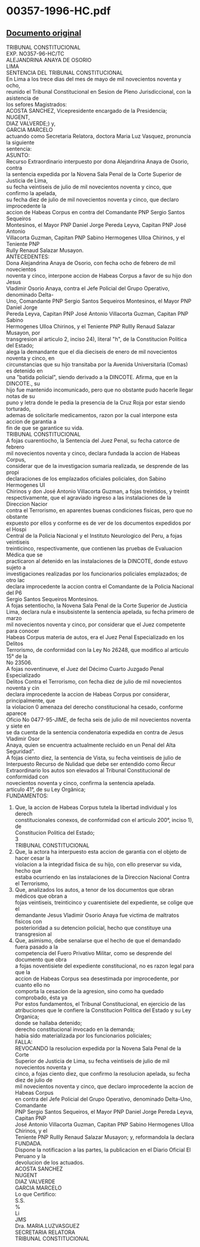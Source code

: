 
00357-1996-HC.pdf
=================
  
[Documento original](https://tc.gob.pe/jurisprudencia/1998/00357-1996-HC.pdf)  
---  
TRIBUNAL CONSTITUCIONAL  
EXP. NO357-96-HC/TC  
ALEJANDRINA ANAYA DE OSORIO  
LIMA  
SENTENCIA DEL TRIBUNAL CONSTITUCIONAL  
En Lima a los trece dias del mes de mayo de mil novecientos noventa y ocho,  
reunido el Tribunal Constitucional en Sesion de Pleno Jurisdiccional, con la asistencia de  
los sefores Magistrados:  
ACOSTA SANCHEZ, Vicepresidente encargado de la Presidencia;  
NUGENT,  
DIAZ VALVERDE;) y,  
GARCIA MARCELO  
actuando como Secretaria Relatora, doctora Maria Luz Vasquez, pronuncia la siguiente  
sentencia:  
ASUNTO:  
Recurso Extraordinario interpuesto por dona Alejandrina Anaya de Osorio, contra  
la sentencia expedida por la Novena Sala Penal de la Corte Superior de Justicia de Lima,  
su fecha veintiseis de julio de mil novecientos noventa y cinco, que confirmo la apelada,  
su fecha diez de julio de mil novecientos noventa y cinco, que declaro improcedente la  
accion de Habeas Corpus en contra del Comandante PNP Sergio Santos Sequeiros  
Montesinos, el Mayor PNP Daniel Jorge Pereda Leyva, Capitan PNP José Antonio  
Villacorta Guzman, Capitan PNP Sabino Hermogenes Ulloa Chirinos, y el Teniente PNP  
Rully Renaud Salazar Musayon.  
ANTECEDENTES:  
Dona Alejandrina Anaya de Osorio, con fecha ocho de febrero de mil novecientos  
noventa y cinco, interpone accion de Habeas Corpus a favor de su hijo don Jesus  
Vladimir Osorio Anaya, contra el Jefe Policial del Grupo Operativo, denominado Delta-  
Uno, Comandante PNP Sergio Santos Sequeiros Montesinos, el Mayor PNP Daniel Jorge  
Pereda Leyva, Capitan PNP José Antonio Villacorta Guzman, Capitan PNP Sabino  
Hermogenes Ulloa Chirinos, y el Teniente PNP Rullly Renaud Salazar Musayon, por  
transgresion al articulo 2, inciso 24), literal "h", de la Constitucion Politica del Estado;  
alega la demandante que el dia dieciseis de enero de mil novecientos noventa y cinco, en  
circunstancias que su hijo transitaba por la Avenida Universitaria (Comas) es detenido en  
una "batida policial", siendo derivado a la DINCOTE. Afirma, que en la DINCOTE., su  
hijo fue mantenido incomunicado, pero que no obstante pudo hacerle llegar notas de su  
puno y letra donde le pedia la presencia de la Cruz Roja por estar siendo torturado,  
ademas de solicitarle medicamentos, razon por la cual interpone esta accion de garantia a  
fin de que se garantice su vida.  
TRIBUNAL CONSTITUCIONAL  
A fojas cuarentiocho, la Sentencia del Juez Penal, su fecha catorce de febrero  
mil novecientos noventa y cinco, declara fundada la accion de Habeas Corpus,  
considerar que de la investigacion sumaria realizada, se desprende de las propi  
declaraciones de los emplazados oficiales policiales, don Sabino Hermogenes UI  
Chirinos y don José Antonio Villacorta Guzman, a fojas treintidos, y treintit  
respectivamente, que el agraviado ingreso a las instalaciones de la Direccion Nacior  
contra el Terrorismo, en aparentes buenas condiciones fisicas, pero que no obstante  
expuesto por ellos y conforme es de ver de los documentos expedidos por el Hospi  
Central de la Policia Nacional y el Instituto Neurologico del Peru, a fojas veintiseis  
treinticinco, respectivamente, que contienen las pruebas de Evaluacion Médica que se  
practicaron al detenido en las instalaciones de la DINCOTE, donde estuvo sujeto a  
investigaciones realizadas por los funcionarios policiales emplazados; de otro lac  
declara improcedente la accion contra el Comandante de la Policia Nacional del P6  
Sergio Santos Sequeiros Montesinos.  
A fojas setentiocho, la Novena Sala Penal de la Corte Superior de Justicia  
Lima, declara nula e insubsistente la sentencia apelada, su fecha primero de marzo  
mil novecientos noventa y cinco, por considerar que el Juez competente para conocer  
Habeas Corpus materia de autos, era el Juez Penal Especializado en los Delitos  
Terrorismo, de conformidad con la Ley No 26248, que modifico al articulo 15° de la  
No 23506.  
A fojas noventinueve, el Juez del Décimo Cuarto Juzgado Penal Especializado  
Delitos Contra el Terrorismo, con fecha diez de julio de mil novecientos noventa y cin  
declara improcedente la accion de Habeas Corpus por considerar, principalmente, que  
la violacion 0 amenaza del derecho constitucional ha cesado, conforme aparece  
Oficio No 0477-95-JIME, de fecha seis de julio de mil novecientos noventa y siete en  
se da cuenta de la sentencia condenatoria expedida en contra de Jesus Vladimir Osor  
Anaya, quien se encuentra actualmente recluido en un Penal del Alta Seguridad".  
A fojas ciento diez, la sentencia de Vista, su fecha veintiseis de julio de  
Interpuesto Recurso de Nulidad que debe ser entendido como Recur  
Extraordinario los autos son elevados al Tribunal Constitucional de conformidad con  
novecientos noventa y cinco, confirma la sentencia apelada.  
articulo 41°, de su Ley Orgânica;  
FUNDAMENTOS:  
1. Que, la accion de Habeas Corpus tutela la libertad individual y los derech  
constitucionales conexos, de conformidad con el articulo 200°, inciso 1), de  
Constitucion Politica del Estado;  
3  
TRIBUNAL CONSTITUCIONAL  
2. Que, la actora ha interpuesto esta accion de garantia con el objeto de hacer cesar la  
violacion a la integridad fisica de su hijo, con ello preservar su vida, hecho que  
estaba ocurriendo en las instalaciones de la Direccion Nacional Contra el Terrorismo,  
3. Que, analizados los autos, a tenor de los documentos que obran médicos que obran a  
fojas veintiseis, treinticinco y cuarentisiete del expediente, se colige que el  
demandante Jesus Vladimir Osorio Anaya fue victima de maltratos fisicos con  
posterioridad a su detencion policial, hecho que constituye una transgresion al  
4. Que, asimismo, debe senalarse que el hecho de que el demandado fuera pasado a la  
competencia del Fuero Privativo Militar, como se desprende del documento que obra  
a fojas noventisiete del expediente constitucional, no es razon legal para que la  
accion de Habeas Corpus sea desestimada por improcedente, por cuanto ello no  
comporta la cesacion de la agresion, sino como ha quedado comprobado, ésta ya  
Por estos fundamentos, el Tribunal Constitucional, en ejercicio de las  
atribuciones que le confiere la Constitucion Politica del Estado y su Ley Organica;  
donde se hallaba detenido;  
derecho constitucional invocado en la demanda;  
habia sido materializada por los funcionarios policiales;  
FALLA:  
REVOCANDO la resolucion expedida por la Novena Sala Penal de la Corte  
Superior de Justicia de Lima, su fecha veintiseis de julio de mil novecientos noventa y  
cinco, a fojas ciento diez, que confirmo la resolucion apelada, su fecha diez de julio de  
mil novecientos noventa y cinco, que declaro improcedente la accion de Habeas Corpus  
en contra del Jefe Policial del Grupo Operativo, denominado Delta-Uno, Comandante  
PNP Sergio Santos Sequeiros, el Mayor PNP Daniel Jorge Pereda Leyva, Capitan PNP  
José Antonio Villacorta Guzman, Capitan PNP Sabino Hermogenes Ulloa Chirinos, y el  
Teniente PNP Rullly Renaud Salazar Musayon; y, reformandola la declara FUNDADA.  
Dispone la notificacion a las partes, la publicacion en el Diario Oficial El Peruano y la  
devolucion de los actuados.  
ACOSTA SANCHEZ  
NUGENT  
DIAZ VALVERDE  
GARCIA MARCELO  
Lo que Certifico:  
S.S.  
%  
Li  
JMS  
Dra. MARIA.LUZVASGUEZ  
SECRETARIA RELATORA  
TRIBUNAL CONSTITUCIONAL